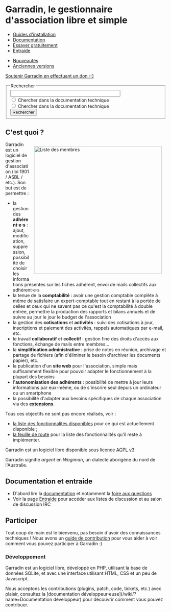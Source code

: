 # Garradin, le gestionnaire d'association libre et simple

<nav id="gnav">

* [Guides d'installation](/wiki/?name=Installation)
* [Documentation](/wiki/?name=Documentation)
* <a href="https://garradin.eu/" target="_blank">Essayer gratuitement</a>
* [Entraide](/wiki/?name=Entraide)

<ul id="download">
	<li><a href="$ROOT/wiki/?name=Changelog">Nouveautés</a></li>
	<li><a href="$ROOT/uvlist">Anciennes versions</a></li>
</ul>

</nav>

<p id="give"><a href="https://kd2.org/soutien/" target="_blank">Soutenir Garradin en effectuant un don :-)</a></p>

<form method="GET" action="$ROOT/wiki" onsubmit="this.action=this.form.t.dataset.action; this.form.s.name=this.form.t.dataset.name; this.target=this.form.t.dataset.target;">
<fieldset class="searchForm searchFormWiki">
	<legend>Rechercher</legend>
	<input type="text" name="s" size="40" value="" /><br />
	<label><input type="radio" name="t" value="" data-name="s" data-action="$ROOT/wiki/" data-target="" /> Chercher dans la documentation technique</label><br />
	<label><input type="radio" name="t" value="1" data-action="https://garradin.eu/search" data-name="search" data-target="_blank" /> Chercher dans la documentation technique</label><br />
	<input type="submit" value="Rechercher" />
</fieldset>
</form>

<script type="text/javascript">
document.head.innerHTML += `<style type="text/css">
#give {
	text-align: center;
	padding: 1em;
}

#give a {
	display: inline-block;
	padding: .5em;
	padding-left: 70px;
	border-radius: .5em;
	font-size: 1.5em;
	background: #ffc url("https://kd2.org/soutien/coins.png") no-repeat .5em .5em;
	border: 2px solid #990;
}

#gnav ul {
	display: flex;
	padding: 0;
	margin: 1em;
	margin-bottom: 1em;
	font-size: 1.2em;
	list-style: none;
	justify-content: center;
	align-items: center;
}

#gnav li {
	margin: 0;
	padding: 0;
	font-size: 1.2em;
	margin: .5em;
	text-align: center;
}

#gnav li a {
	height: 100%;
	padding: .5rem;
	background: #ddf;
	color: black;
	display: flex;
	align-items: center;
	justify-content: center;
	border-radius: .5em;
	border: 2px solid #99f;
	text-decoration: none;
}

#gnav li strong, #gnav li em {
	height: 100%;
	padding: .5rem;
	display: block;
}

#gnav li a:hover {
	text-decoration: underline;
	opacity: 0.7;
}

#download li {
	font-size: 1em;
}

#download li a {
	border-color: #060;
	background: #dfd;
}
`;

function isNewerVersion (oldVer, newVer) {
	const oldParts = oldVer.split('.')
	const newParts = newVer.split('.')
	for (var i = 0; i < newParts.length; i++) {
		const a = ~~newParts[i] // parse int
		const b = ~~oldParts[i] // parse int
		if (a > b) return true
		if (a < b) return false
	}
	return false
}

fetch('/garradin/juvlist?'+(+(new Date))).then((r) => {
	r.json().then((list) => {
		let last;
		let selected;

		list.forEach((file) => {
			var v = file.name.match(/^garradin-(.*)\.tar\.bz2/);

			if (!v || v[1].match(/-(alpha|rc|beta)/)) {
				return;
			}

			if (!last || isNewerVersion(last, v[1])) {
				last = v[1];
				selected = file;
			}
		});

		let days = ((+new Date)/1000 - selected.mtime) / 3600 / 24;

		if (days < 31) {
			time = Math.ceil(days) + ' jours';
		}
		else if (days >= 31) {
			time = Math.round(days / 30.5) + ' mois';
		}

		document.querySelector('#download').innerHTML = `<li><strong>Dernière version : ${last}</strong></li>
			<li><em>il y a ${time}</em></li>
			<li><a href="$ROOT/uv/${selected.name}">Télécharger</a></li>` + document.querySelector('#download').innerHTML;
	});
});
</script>

## C'est quoi ?

<a href="$ROOT/raw/7bb068963b9f6301b27b81fe925caae9e86a229b?m=image/png" target="_blank" style="float: right; margin: 1em;"><img src="/garradin/raw/7bb068963b9f6301b27b81fe925caae9e86a229b?m=image/png" alt="Liste des membres" width="400" /></a>

Garradin est un logiciel de gestion d'association (loi 1901 / ASBL / etc.). Son but est de permettre :

*  la gestion des __adhérent⋅e⋅s__ : ajout, modification, suppression, possibilité de choisir les informations présentes sur les fiches adhérent, envoi de mails collectifs aux adhérent⋅e⋅s
*  la tenue de la __comptabilité__ : avoir une gestion comptable complète à même de satisfaire un expert-comptable tout en restant à la portée de celles et ceux qui ne savent pas ce qu'est la comptabilité à double entrée, permettre la production des rapports et bilans annuels et de suivre au jour le jour le budget de l'association
*  la gestion des __cotisations__ et __activités__ : suivi des cotisations à jour, inscriptions et paiement des activités, rappels automatiques par e-mail, etc.
*  le travail __collaboratif__ et __collectif__ : gestion fine des droits d'accès aux fonctions, échange de mails entre membres…
*  la __simplification administrative__ : prise de notes en réunion, archivage et partage de fichiers (afin d'éliminer le besoin d'archiver les documents papier), etc.
*  la publication d'un __site web__ pour l'association, simple mais suffisamment flexible pour pouvoir adapter le fonctionnement à la plupart des besoins
*  l'__autonomisation des adhérents__ : possibilité de mettre à jour leurs informations par eux-même, ou de s'inscrire seul depuis un ordinateur ou un smartphone
*  la possibilité d'adapter aux besoins spécifiques de chaque association via des [__extensions__](/wiki/?name=Extensions).

Tous ces objectifs ne sont pas encore réalisés, voir :

* [la liste des fonctionnalités disponibles](/wiki/?name=Fonctionnalités) pour ce qui est actuellement disponible ;
* [la feuille de route](/wiki/?name=Roadmap) pour la liste des fonctionnalités qu'il reste à implémenter.

Garradin est un logiciel libre disponible sous licence [AGPL v3](https://www.gnu.org/licenses/why-affero-gpl.fr.html).

Garradin signifie *argent* en *Wagiman*, un dialecte aborigène du nord de l'Australie.

## Documentation et entraide

* D'abord lire la [documentation](/wiki/?name=Documentation) et notamment la [foire aux questions](/wiki/?name=FAQ)
* Voir la page [Entraide](/wiki/?name=Entraide) pour accéder aux listes de discussion et au salon de discussion IRC

## Participer

Tout coup de main est le bienvenu, pas besoin d'avoir des connaissances techniques ! Nous avons un [guide de contribution](/wiki/?name=Contribuer) pour vous aider à voir comment vous pouvez participer à Garradin :)

### Développement

Garradin est un logiciel libre, développé en PHP, utilisant la base de données SQLite, et avec une interface utilisant HTML, CSS et un peu de Javascript.

Nous acceptons les contributions (plugins, patch, code, tickets, etc.) avec plaisir, consultez la [documentation développeur⋅euse](/wiki/?name=Documentation développeur) pour découvrir comment vous pouvez contribuer.
